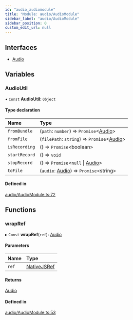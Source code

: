 ```yaml
---
id: "audio_audiomodule"
title: "Module: audio/AudioModule"
sidebar_label: "audio/AudioModule"
sidebar_position: 0
custom_edit_url: null
---
```


## Interfaces

- [Audio](../interfaces/audio_audiomodule.audio.md)

## Variables

### AudioUtil

• `Const` **AudioUtil**: `Object`

#### Type declaration

| Name | Type |
| :------ | :------ |
| `fromBundle` | (`path`: `number`) => `Promise`<[Audio](../interfaces/audio_audiomodule.audio.md)\> |
| `fromFile` | (`filePath`: `string`) => `Promise`<[Audio](../interfaces/audio_audiomodule.audio.md)\> |
| `isRecording` | () => `Promise`<boolean\> |
| `startRecord` | () => `void` |
| `stopRecord` | () => `Promise`<``null`` \| [Audio](../interfaces/audio_audiomodule.audio.md)\> |
| `toFile` | (`audio`: [Audio](../interfaces/audio_audiomodule.audio.md)) => `Promise`<string\> |

#### Defined in

[audio/AudioModule.ts:72](https://github.com/facebookresearch/playtorch/blob/b0e78db/react-native-pytorch-core/src/audio/AudioModule.ts#L72)

## Functions

### wrapRef

▸ `Const` **wrapRef**(`ref`): [Audio](../interfaces/audio_audiomodule.audio.md)

#### Parameters

| Name | Type |
| :------ | :------ |
| `ref` | [NativeJSRef](../interfaces/nativejsref.nativejsref-1.md) |

#### Returns

[Audio](../interfaces/audio_audiomodule.audio.md)

#### Defined in

[audio/AudioModule.ts:53](https://github.com/facebookresearch/playtorch/blob/b0e78db/react-native-pytorch-core/src/audio/AudioModule.ts#L53)
